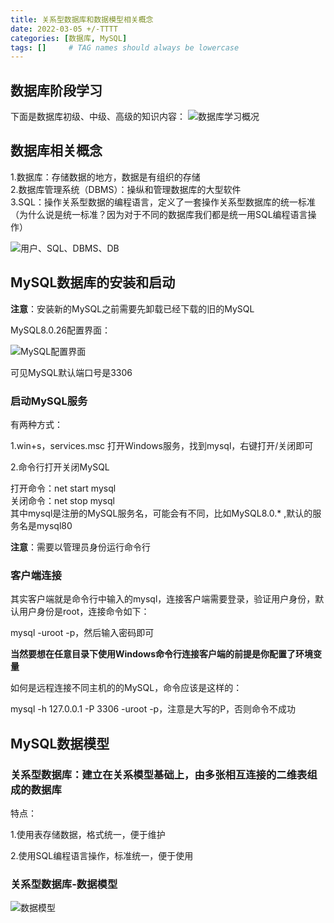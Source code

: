 ```yaml
---
title: 关系型数据库和数据模型相关概念
date: 2022-03-05 +/-TTTT
categories: [数据库, MySQL]
tags: []     # TAG names should always be lowercase
---
```


## 数据库阶段学习
下面是数据库初级、中级、高级的知识内容：
![数据库学习概况](/blog/202205052232877.png "数据库学习概况")

## 数据库相关概念

1.数据库：存储数据的地方，数据是有组织的存储<br>
2.数据库管理系统（DBMS）：操纵和管理数据库的大型软件<br>
3.SQL：操作关系型数据的编程语言，定义了一套操作关系型数据库的统一标准（为什么说是统一标准？因为对于不同的数据库我们都是统一用SQL编程语言操作）<br>

![用户、SQL、DBMS、DB](/blog/202205052244913.png "用户、SQL、DBMS、DB")

## MySQL数据库的安装和启动
**注意**：安装新的MySQL之前需要先卸载已经下载的旧的MySQL

MySQL8.0.26配置界面：

![MySQL配置界面](/blog/202205052254380.png "MySQL配置界面")

可见MySQL默认端口号是3306

### 启动MySQL服务
有两种方式：

1.win+s，services.msc 打开Windows服务，找到mysql，右键打开/关闭即可

2.命令行打开关闭MySQL

打开命令：net start mysql<br>
关闭命令：net stop mysql<br>
其中mysql是注册的MySQL服务名，可能会有不同，比如MySQL8.0.* ,默认的服务名是mysql80

**注意**：需要以管理员身份运行命令行

### 客户端连接
其实客户端就是命令行中输入的mysql，连接客户端需要登录，验证用户身份，默认用户身份是root，连接命令如下：

mysql -uroot -p，然后输入密码即可

**当然要想在任意目录下使用Windows命令行连接客户端的前提是你配置了环境变量**

如何是远程连接不同主机的的MySQL，命令应该是这样的：

mysql -h 127.0.0.1 -P 3306 -uroot -p，注意是大写的P，否则命令不成功

## MySQL数据模型
### 关系型数据库：建立在关系模型基础上，由多张相互连接的二维表组成的数据库

特点：

1.使用表存储数据，格式统一，便于维护

2.使用SQL编程语言操作，标准统一，便于使用

### 关系型数据库-数据模型
![数据模型](/blog/202205052333543.png "数据模型")